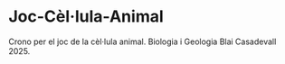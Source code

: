 # Joc-Cèl·lula-Animal
Crono per el joc de la cèl·lula animal. Biologia i Geologia Blai Casadevall 2025.

